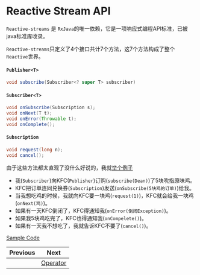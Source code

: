 # Reactive Stream API

`Reactive-streams` 是 `RxJava`的唯一依赖，它是一项响应式编程API标准，已被java标准库收录。

`Reactive-streams`只定义了4个接口共计7个方法，这7个方法构成了整个`Reactive`世界。

#### `Publisher<T>`

```java
void subscribe(Subscriber<? super T> subscriber)
```

#### `Subscriber<T>`

```java
void onSubscribe(Subscription s);
void onNext(T t);
void onError(Throwable t);
void onComplete();
```

#### `Subscription`

```java
void request(long n);
void cancel();
```

由于这些方法都太直观了没什么好说的，我就[举个例子](/src/main/java/xdean/share/rx/ReactiveChapter1.java)

- 我(`Subscriber`)向KFC(`Publisher`)订购(`subscribe(Dean)`)了5块吮指原味鸡。
- KFC把订单连同兑换券(`Subscription`)发送(`onSubscribe(5块鸡的订单)`)给我。
- 当我想吃鸡的时候，我就向KFC要一块鸡(`request(1)`)，KFC就会给我一块鸡(`onNext(鸡)`)。
- 如果有一天KFC倒闭了，KFC得通知我(`onError(倒闭Exception)`)。
- 如果我5块鸡吃完了，KFC也得通知我(`onCompelete()`)。
- 如果有一天我不想吃了，我就告诉KFC不要了(`cancel()`)。


[Sample Code](/src/main/java/xdean/share/rx/ReactiveChapter1.java)



| Previous | Next |
| --- | --- |
|   | [Operator](2-Operator.md) |